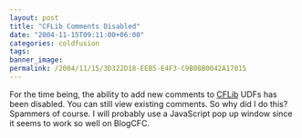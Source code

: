 ```yaml
---
layout: post
title: "CFLib Comments Disabled"
date: "2004-11-15T09:11:00+06:00"
categories: coldfusion 
tags: 
banner_image: 
permalink: /2004/11/15/3D322D18-EEB5-E4F3-C9B08B0042A17015
---
```


For the time being, the ability to add new comments to <a href="http://www.cflib.org">CFLib</a> UDFs has been disabled. You can still view existing comments. So why did I do this? Spammers of course. I will probably use a JavaScript pop up window since it seems to work so well on BlogCFC.